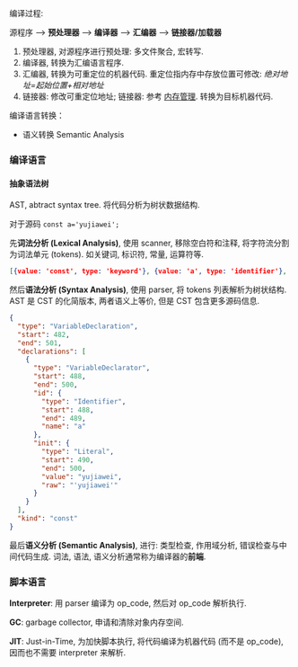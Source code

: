 编译过程:

源程序 --> **预处理器** --> **编译器** --> **汇编器** --> **链接器/加载器**

1. 预处理器, 对源程序进行预处理: 多文件聚合, 宏转写.
2. 编译器, 转换为汇编语言程序.
3. 汇编器, 转换为可重定位的机器代码. 重定位指内存中存放位置可修改: *绝对地址=起始位置+相对地址*
4. 链接器: 修改可重定位地址; 链接器: 参考 [内存管理](Linux/Concepts/内存管理.md). 转换为目标机器代码.


编译语言转换：
- 语义转换 Semantic Analysis

### 编译语言

#### 抽象语法树

AST, abtract syntax tree. 将代码分析为树状数据结构.

对于源码 `const a='yujiawei';`

先**词法分析 (Lexical Analysis)**, 使用 scanner, 移除空白符和注释, 将字符流分割为词法单元 (tokens). 如关键词, 标识符, 常量, 运算符等.
```json
[{value: 'const', type: 'keyword'}, {value: 'a', type: 'identifier'}, ...]
```

然后**语法分析 (Syntax Analysis)**, 使用 parser, 将 tokens 列表解析为树状结构. AST 是 CST 的化简版本, 两者语义上等价, 但是 CST 包含更多源码信息.
```json
{
  "type": "VariableDeclaration",
  "start": 482,
  "end": 501,
  "declarations": [
	{
	  "type": "VariableDeclarator",
	  "start": 488,
	  "end": 500,
	  "id": {
		"type": "Identifier",
		"start": 488,
		"end": 489,
		"name": "a"
	  },
	  "init": {
		"type": "Literal",
		"start": 490,
		"end": 500,
		"value": "yujiawei",
		"raw": "'yujiawei'"
	  }
	}
  ],
  "kind": "const"
}
```

最后**语义分析 (Semantic Analysis)**, 进行: 类型检查, 作用域分析, 错误检查与中间代码生成. 词法, 语法, 语义分析通常称为编译器的**前端**.

### 脚本语言

**Interpreter**: 用 parser 编译为 op_code, 然后对 op_code 解析执行.

**GC**: garbage collector, 申请和清除对象内存空间.

**JIT**: Just-in-Time, 为加快脚本执行, 将代码编译为机器代码 (而不是 op_code), 因而也不需要 interpreter 来解析. 